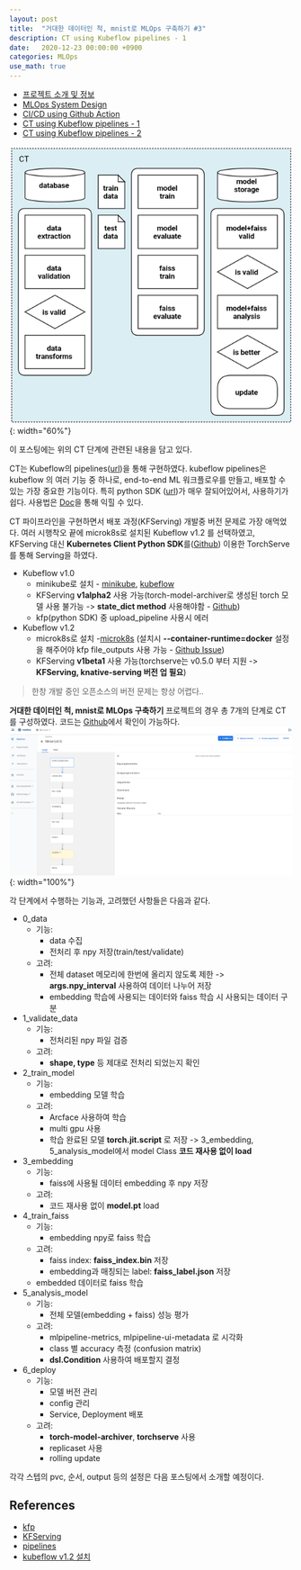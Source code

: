 ```yaml
---
layout: post
title:  "거대한 데이터인 척, mnist로 MLOps 구축하기 #3"
description: CT using Kubeflow pipelines - 1
date:   2020-12-23 00:00:00 +0900
categories: MLOps
use_math: true
---
```


- [프로젝트 소개 및 정보](https://byeongjokim.github.io/posts/MLOps-Toy-Project-0/)
- [MLOps System Design](https://byeongjokim.github.io/posts/MLOps-Toy-Project-1/)
- [CI/CD using Github Action](https://byeongjokim.github.io/posts/MLOps-Toy-Project-2/)
- [CT using Kubeflow pipelines - 1](https://byeongjokim.github.io/posts/MLOps-Toy-Project-3/)
- [CT using Kubeflow pipelines - 2](https://byeongjokim.github.io/posts/MLOps-Toy-Project-4/)

![pipeline](https://raw.githubusercontent.com/byeongjokim/byeongjokim.github.io/master/assets/images/mlops3/pipeline.png){: width="60%"}

이 포스팅에는 위의 CT 단계에 관련된 내용을 담고 있다.

CT는 Kubeflow의 pipelines([url](https://www.kubeflow.org/docs/pipelines/))을 통해 구현하였다. kubeflow pipelines은 kubeflow 의 여러 기능 중 하나로, end-to-end ML 워크플로우를 만들고, 배포할 수 있는 가장 중요한 기능이다. 특히 python SDK ([url](https://www.kubeflow.org/docs/pipelines/sdk/))가 매우 잘되어있어서, 사용하기가 쉽다. 사용법은 [Doc](https://kubeflow-pipelines.readthedocs.io/en/stable/index.html)을 통해 익힐 수 있다.

CT 파이프라인을 구현하면서 배포 과정(KFServing) 개발중 버전 문제로 가장 애먹었다. 여러 시행착오 끝에 microk8s로 설치된 Kubeflow v1.2 를 선택하였고, KFServing 대신 **Kubernetes Client Python SDK**를([Github](https://github.com/kubernetes-client/python)) 이용한 TorchServe를 통해 Serving을 하였다.
- Kubeflow v1.0
    - minikube로 설치 - [minikube](https://www.kubeflow.org/docs/started/workstation/minikube-linux/#install-minikube), [kubeflow](https://byeongjokim.github.io/posts/install-kubeflow/)
    - KFServing **v1alpha2** 사용 가능(torch-model-archiver로 생성된 torch 모델 사용 불가능 -> **state_dict method** 사용해야함 - [Github](https://github.com/kubeflow/kfserving/tree/master/docs/samples/v1alpha2/pytorch))
    - kfp(python SDK) 중 upload_pipeline 사용시 에러
- Kubeflow v1.2
    - microk8s로 설치 -[microk8s](https://gist.github.com/etheleon/80414516c7fbc7147a5718b9897b1518#install-microk8s) (설치시 **--container-runtime=docker** 설정을 해주어야 kfp file_outputs 사용 가능 - [Github Issue](https://github.com/kubeflow/pipelines/issues/1471))
    - KFServing **v1beta1** 사용 가능(torchserve는 v0.5.0 부터 지원 -> **KFServing, knative-serving 버전 업 필요**)

> 한창 개발 중인 오픈소스의 버전 문제는 항상 어렵다..

**거대한 데이터인 척, mnist로 MLOps 구축하기** 프로젝트의 경우 총 7개의 단계로 CT를 구성하였다. 코드는 [Github](https://github.com/byeongjokim/MLOps-Example)에서 확인이 가능하다.
![kubeflow](https://raw.githubusercontent.com/byeongjokim/byeongjokim.github.io/master/assets/images/mlops3/kubeflow.PNG){: width="100%"}

각 단계에서 수행하는 기능과, 고려했던 사항들은 다음과 같다.

- 0_data
    - 기능:
        - data 수집
        - 전처리 후 npy 저장(train/test/validate)
    - 고려:
        - 전체 dataset 메모리에 한번에 올리지 않도록 제한 -> **args.npy_interval** 사용하여 데이터 나누어 저장
        - embedding 학습에 사용되는 데이터와 faiss 학습 시 사용되는 데이터 구분
- 1_validate_data
    - 기능:
        - 전처리된 npy 파일 검증
    - 고려:
        - **shape, type** 등 제대로 전처리 되었는지 확인
- 2_train_model
    - 기능:
        - embedding 모델 학습
    - 고려:
        - Arcface 사용하여 학습
        - multi gpu 사용
        - 학습 완료된 모델 **torch.jit.script** 로 저장 -> 3_embedding, 5_analysis_model에서 model Class **코드 재사용 없이 load**
- 3_embedding
    - 기능:
        - faiss에 사용될 데이터 embedding 후 npy 저장
    - 고려:
        - 코드 재사용 없이 **model.pt** load
- 4_train_faiss
    - 기능:
        - embedding npy로 faiss 학습
    - 고려:
        - faiss index: **faiss_index.bin** 저장
        - embedding과 매칭되는 label: **faiss_label.json** 저장
    - embedded 데이터로 faiss 학습
- 5_analysis_model
    - 기능:
        - 전체 모델(embedding + faiss) 성능 평가
    - 고려:
        - mlpipeline-metrics, mlpipeline-ui-metadata 로 시각화
        - class 별 accuracy 측정 (confusion matrix)
        - **dsl.Condition** 사용하여 배포할지 결정
- 6_deploy
    - 기능:
        - 모델 버전 관리
        - config 관리
        - Service, Deployment 배포
    - 고려:
        - **torch-model-archiver**, **torchserve** 사용
        - replicaset 사용
        - rolling update

각각 스텝의 pvc, 순서, output 등의 설정은 다음 포스팅에서 소개할 예정이다.

## References
- [kfp](https://kubeflow-pipelines.readthedocs.io/en/stable/source/kfp.dsl.html)
- [KFServing](https://github.com/kubeflow/kfserving)
- [pipelines](https://github.com/kubeflow/pipelines)
- [kubeflow v1.2 설치](https://gist.github.com/etheleon/80414516c7fbc7147a5718b9897b1518#install-microk8s)